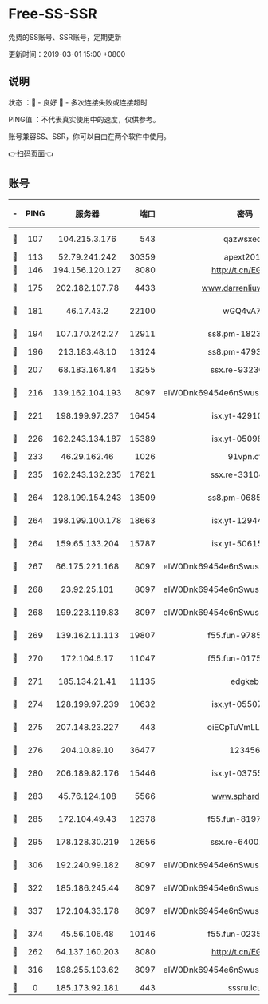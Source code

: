 # Free-SS-SSR

免费的SS账号、SSR账号，定期更新

更新时间：2019-03-01 15:00 +0800

## 说明

状态     ：🙂 - 良好 🙁 - 多次连接失败或连接超时

PING值   ：不代表真实使用中的速度，仅供参考。

账号兼容SS、SSR，你可以自由在两个软件中使用。

👉[扫码页面](https://liesauer.github.io/free-ss-ssr.github.io/)👈

## 账号

|-|PING|服务器|端口|密码|加密方式|区域|
|:----:|:----:|:-----:|-----:|:----:|:----:|:----:|
|🙂|107|104.215.3.176|543|qazwsxedc|aes-256-gcm|JP|
|🙂|113|52.79.241.242|30359|apext2019|chacha20|KR|
|🙂|146|194.156.120.127|8080|http://t.cn/EGJIyrl|rc4-md5|RU|
|🙂|175|202.182.107.78|4433|www.darrenliuwei.com|aes-256-cfb|JP|
|🙂|181|46.17.43.2|22100|wGQ4vA7D|aes-256-gcm|RU|
|🙂|194|107.170.242.27|12911|ss8.pm-18239043|aes-256-cfb|US|
|🙂|196|213.183.48.10|13124|ss8.pm-47930159|rc4-md5|RU|
|🙂|207|68.183.164.84|13255|ssx.re-93230517|aes-256-cfb|US|
|🙂|216|139.162.104.193|8097|eIW0Dnk69454e6nSwuspv9DmS201tQ0D|aes-256-cfb|JP|
|🙂|221|198.199.97.237|16454|isx.yt-42910479|aes-256-cfb|US|
|🙂|226|162.243.134.187|15389|isx.yt-05098936|aes-256-cfb|US|
|🙂|233|46.29.162.46|1026|91vpn.cf|rc4-md5|RU|
|🙂|235|162.243.132.235|17821|ssx.re-33104069|aes-256-cfb|US|
|🙂|264|128.199.154.243|13509|ss8.pm-06850813|aes-256-cfb|SG|
|🙂|264|198.199.100.178|18663|isx.yt-12944812|aes-256-cfb|US|
|🙂|264|159.65.133.204|15787|isx.yt-50615050|aes-256-cfb|SG|
|🙂|267|66.175.221.168|8097|eIW0Dnk69454e6nSwuspv9DmS201tQ0D|aes-256-cfb|US|
|🙂|268|23.92.25.101|8097|eIW0Dnk69454e6nSwuspv9DmS201tQ0D|aes-256-cfb|US|
|🙂|268|199.223.119.83|8097|eIW0Dnk69454e6nSwuspv9DmS201tQ0D|aes-256-cfb|US|
|🙂|269|139.162.11.113|19807|f55.fun-97859727|aes-256-cfb|SG|
|🙂|270|172.104.6.17|11047|f55.fun-01756679|aes-256-cfb|US|
|🙂|271|185.134.21.41|11135|edgkeb|aes-256-cfb|GB|
|🙂|274|128.199.97.239|10632|isx.yt-05507279|aes-256-cfb|SG|
|🙂|275|207.148.23.227|443|oiECpTuVmLLxk4Ts|aes-256-cfb|US|
|🙂|276|204.10.89.10|36477|123456|aes-256-cfb|US|
|🙂|280|206.189.82.176|15446|isx.yt-03755202|aes-256-cfb|SG|
|🙂|283|45.76.124.108|5566|www.sphard.com|aes-256-cfb|AU|
|🙂|285|172.104.49.43|12378|f55.fun-81974133|aes-256-cfb|SG|
|🙂|295|178.128.30.219|12656|ssx.re-64001982|aes-256-cfb|SG|
|🙂|306|192.240.99.182|8097|eIW0Dnk69454e6nSwuspv9DmS201tQ0D|aes-256-cfb|US|
|🙂|322|185.186.245.44|8097|eIW0Dnk69454e6nSwuspv9DmS201tQ0D|aes-256-cfb|NL|
|🙂|337|172.104.33.178|8097|eIW0Dnk69454e6nSwuspv9DmS201tQ0D|aes-256-cfb|SG|
|🙂|374|45.56.106.48|10146|f55.fun-02359224|aes-256-cfb|US|
|🙂|262|64.137.160.203|8080|http://t.cn/EGJIyrl|rc4-md5|CA|
|🙂|316|198.255.103.62|8097|eIW0Dnk69454e6nSwuspv9DmS201tQ0D|aes-256-cfb|US|
|🙁|0|185.173.92.181|443|sssru.icu|rc4-md5|RU|
